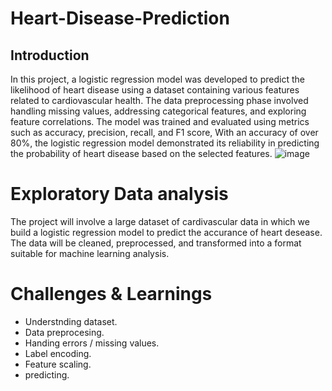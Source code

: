 # Heart-Disease-Prediction
## Introduction
In this project, a logistic regression model was developed to predict the likelihood of heart disease using a dataset containing various features related to cardiovascular health. The data preprocessing phase involved handling missing values, addressing categorical features, and exploring feature correlations. The model was trained and evaluated using metrics such as accuracy, precision, recall, and F1 score, With an accuracy of over 80%, the logistic regression model demonstrated its reliability in predicting the probability of heart disease based on the selected features.
![image](https://github.com/SyedShoeb149/Heart-Disease-Prediction/assets/112200757/684a5d1b-26e1-4986-889d-a0a103018ada)
# Exploratory Data analysis
The project will involve a large dataset of cardivascular data in which we build a logistic regression model to predict the accurance of heart desease. The data will be cleaned, preprocessed, and transformed into a format suitable for machine learning analysis.
# Challenges & Learnings
* Understnding dataset.
* Data preprocesing.
* Handing errors / missing values.
* Label encoding.
* Feature scaling.
* predicting.

